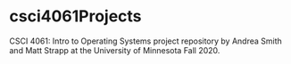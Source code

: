 # csci4061Projects

CSCI 4061: Intro to Operating Systems project repository by Andrea Smith and Matt Strapp at the University of Minnesota Fall 2020. 